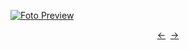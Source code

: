 [![Foto Preview](preview/n366.avif)](https://20essentials.github.io/project-000-366)

<div align="center" style="display: flex; justify-content: center;">
  <a  href="https://github.com/20essentials/project-000-365" target="_blank">&#8592;</a>
  &nbsp;&nbsp;
  <a  href="https://github.com/20essentials/project-000-367" target="_blank">&#8594;</a>
</div>
